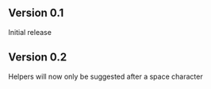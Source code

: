 ## Version 0.1

Initial release

## Version 0.2

Helpers will now only be suggested after a space character
